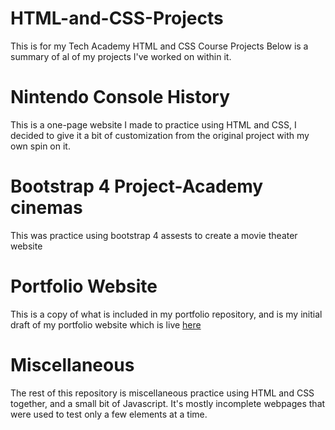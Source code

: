 # HTML-and-CSS-Projects
This is for my Tech Academy HTML and CSS Course Projects
Below is a summary of al of my projects I've worked on within it.

# Nintendo Console History
This is a one-page website I made to practice using HTML and CSS, I decided to give it a bit of customization from the original project with my own spin on it.

# Bootstrap 4 Project-Academy cinemas
This was practice using bootstrap 4 assests to create a movie theater website

# Portfolio Website
This is a copy of what is included in my portfolio repository, and is my initial draft of my portfolio website which is live [here](NicolasSloan.com)

# Miscellaneous
The rest of this repository is miscellaneous practice using HTML and CSS together, and a small bit of Javascript. It's mostly incomplete webpages that were used to test only a few elements at a time.
